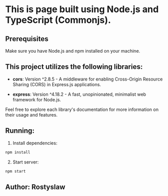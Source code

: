 # This is page built using Node.js and TypeScript (Commonjs).

## Prerequisites

Make sure you have Node.js and npm installed on your machine.

## This project utilizes the following libraries:

- **cors**: Version ^2.8.5 - A middleware for enabling Cross-Origin Resource Sharing (CORS) in Express.js applications.

- **express**: Version ^4.18.2 - A fast, unopinionated, minimalist web framework for Node.js.

Feel free to explore each library's documentation for more information on their usage and features.

## Running:

1. Install dependencies:
```bash
npm install
```

2. Start server:
```bash
npm start
```

## Author: Rostyslaw
